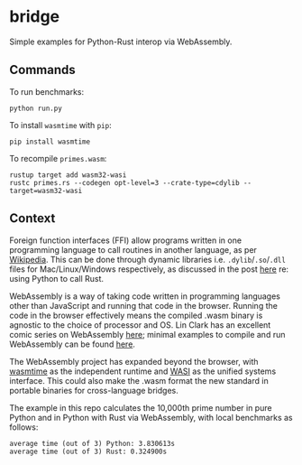 # bridge

Simple examples for Python-Rust interop via WebAssembly.

## Commands

To run benchmarks:
```
python run.py
```

To install `wasmtime` with `pip`:
```
pip install wasmtime
```

To recompile `primes.wasm`:
```
rustup target add wasm32-wasi
rustc primes.rs --codegen opt-level=3 --crate-type=cdylib --target=wasm32-wasi
```

## Context

Foreign function interfaces (FFI) allow programs written in one programming
language to call routines in another language, as per [Wikipedia](https://en.wikipedia.org/wiki/Foreign_function_interface). This can be done
through dynamic libraries i.e. `.dylib`/`.so`/`.dll` files for Mac/Linux/Windows
respectively, as discussed in the post [here](https://codeburst.io/how-to-use-rust-to-extend-python-360174ee5819) re: using Python to call Rust.

WebAssembly is a way of taking code written in programming languages other than
JavaScript and running that code in the browser. Running the code in the browser
effectively means the compiled .wasm binary is agnostic to the choice of
processor and OS. Lin Clark has an excellent comic series on WebAssembly
[here](https://hacks.mozilla.org/2017/02/a-cartoon-intro-to-webassembly/);
minimal examples to compile and run WebAssembly can be found [here](https://github.com/savarin/minimal).

The WebAssembly project has expanded beyond the browser, with [wasmtime](https://wasmtime.dev) as the independent runtime and [WASI](https://wasi.dev) as the unified systems interface. This could also make the .wasm format the new
standard in portable binaries for cross-language bridges.

The example in this repo calculates the 10,000th prime number in pure Python and
in Python with Rust via WebAssembly, with local benchmarks as follows:

```
average time (out of 3) Python: 3.830613s
average time (out of 3) Rust: 0.324900s
```
